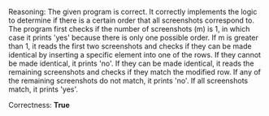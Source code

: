 Reasoning: 
The given program is correct. It correctly implements the logic to determine if there is a certain order that all screenshots correspond to. The program first checks if the number of screenshots (m) is 1, in which case it prints 'yes' because there is only one possible order. If m is greater than 1, it reads the first two screenshots and checks if they can be made identical by inserting a specific element into one of the rows. If they cannot be made identical, it prints 'no'. If they can be made identical, it reads the remaining screenshots and checks if they match the modified row. If any of the remaining screenshots do not match, it prints 'no'. If all screenshots match, it prints 'yes'.

Correctness: **True**